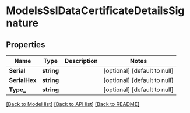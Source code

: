# ModelsSslDataCertificateDetailsSignature

## Properties
Name | Type | Description | Notes
------------ | ------------- | ------------- | -------------
**Serial** | **string** |  | [optional] [default to null]
**SerialHex** | **string** |  | [optional] [default to null]
**Type_** | **string** |  | [optional] [default to null]

[[Back to Model list]](../README.md#documentation-for-models) [[Back to API list]](../README.md#documentation-for-api-endpoints) [[Back to README]](../README.md)


